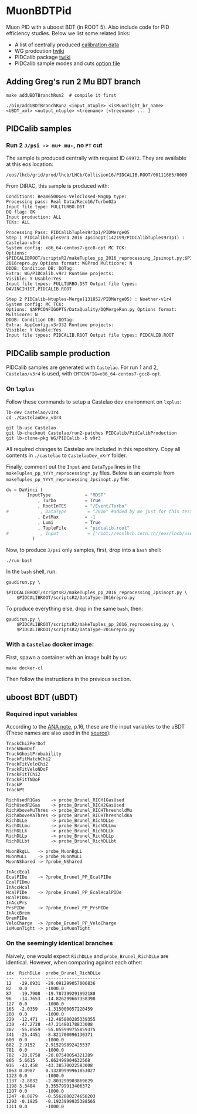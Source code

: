 # MuonBDTPid
Muon PID with a uboost BDT (in ROOT 5). Also include code for PID efficiency studies.
Below we list some related links:

- A list of centrally produced [calibration data](https://twiki.cern.ch/twiki/bin/view/LHCbPhysics/ChargedPID#Calibration_data)
- WG prodcution [twiki](https://twiki.cern.ch/twiki/bin/viewauth/LHCbPhysics/WGproductionPID)
- PIDCalib package [twiki](https://twiki.cern.ch/twiki/bin/view/LHCb/PIDCalibPackage)
- PIDCalib sample modes and cuts [option file](https://gitlab.cern.ch/lhcb/Castelao/-/blob/master/PIDCalib/PidCalibProduction/options/Run-2/makeTuples.py)


## Adding Greg's run 2 Mu BDT branch

```
make addUBDTBranchRun2  # compile it first

./bin/addUBDTBranchRun2 <input_ntuple> <isMuonTight_br_name> <UBDT_xml> <output_ntuple> <treename> [<treename> ... ]
```


## PIDCalib samples

### Run 2 `J/psi -> mu+ mu-`, no `PT` cut
The sample is produced centrally with request ID `69972`.
They are available at this eos location:
```
/eos/lhcb/grid/prod/lhcb/LHCb/Collision16/PIDCALIB.ROOT/00111665/0000
```

From DIRAC, this sample is produced with:
```
Conditions: Beam6500GeV-VeloClosed-MagUp type:
Processing pass: Real Data/Reco16/Turbo02a
Input file type: FULLTURBO.DST
DQ flag: OK
Input production: ALL
TCKs: ALL

Processing Pass: PIDCalibTuples9r3p1/PIDMerge05
Step 1 PIDCalibTuples9r3 2016 Jpsinopt(142199/PIDCalibTuples9r3p1) : Castelao-v3r4
System config: x86_64-centos7-gcc8-opt MC TCK:
Options: $PIDCALIBROOT/scriptsR2/makeTuples_pp_2016_reprocessing_Jpsinopt.py;$PIDCALIBROOT/scriptsR2/DataType-2016repro.py Options format: WGProd Multicore: N
DDDB: Condition DB: DQTag:
Extra: WG/PIDCalib.v9r3 Runtime projects:
Visible: Y Usable:Yes
Input file types: FULLTURBO.DST Output file types: DAVINCIHIST,PIDCALIB.ROOT

Step 2 PIDCalib-Ntuples-Merge(131852/PIDMerge05) : Noether-v1r4
System config: MC TCK:
Options: $APPCONFIGOPTS/DataQuality/DQMergeRun.py Options format: Multicore: N
DDDB: Condition DB: DQTag:
Extra: AppConfig.v3r332 Runtime projects:
Visible: Y Usable:Yes
Input file types: PIDCALIB.ROOT Output file types: PIDCALIB.ROOT
```


## PIDCalib sample production
PIDCalib samples are generated with `Castelao`. For run 1 and 2,
`Castelao/v3r4` is used, with `CMTCONFIG=x86_64-centos7-gcc8-opt`.

### On `lxplus`
Follow these commands to setup a Castelao dev environment on `lxplus`:

```
lb-dev Castelao/v3r4
cd ./CastelaoDev_v3r4

git lb-use Castelao
git lb-checkout Castelao/run2-patches PIDCalib/PidCalibProduction
git lb-clone-pkg WG/PIDCalib -b v9r3
```

All required changes to Castelao are included in this repository. Copy all
contents in `./castelao` to `CastelaoDev_vXrY` folder.

Finally, comment out the `Input` and `DataType` lines in the
`makeTuples_pp_YYYY_reprocessing*.py` files. Below is an example from
`makeTuples_pp_YYYY_reprocessing_Jpsinopt.py` file:
```python
dv = DaVinci (
        InputType             = "MDST"
            , Turbo           = True
            , RootInTES       = "/Event/Turbo"
#            , DataType        = "2016" #added by me just for this test
            , EvtMax          = -1
            , Lumi            = True
            , TupleFile       = "pidcalib.root"
#            , Input           = ['root://eoslhcb.cern.ch//eos/lhcb/user/p/poluekt/PID/2016_TurCal_DST/00053197_00000610_2.fullturbo.dst']
          )
```

Now, to produce `J/psi` only samples, first, drop into a `bash` shell:
```
./run bash
```

In the `bash` shell, run:
```
gaudirun.py \
    $PIDCALIBROOT/scriptsR2/makeTuples_pp_2016_reprocessing_Jpsinopt.py \
    $PIDCALIBROOT/scriptsR2/DataType-2016repro.py
```

To produce everything else, drop in the same `bash`, then:
```
gaudirun.py \
    $PIDCALIBROOT/scriptsR2/makeTuples_pp_2016_reprocessing.py \
    $PIDCALIBROOT/scriptsR2/DataType-2016repro.py
```

### With a `Castelao` docker image:

First, spawn a container with an image built by us:
```
make docker-cl
```

Then follow the instructions in the previous section.


## uboost BDT (uBDT)

### Required input variables
According to the [ANA note](https://github.com/umd-lhcb/group-talks/blob/master/ana_thesis/RD_RDst_ANA_21-01-05.pdf), p.16,
these are the input variables to the uBDT
(These names are also used in the [source](https://github.com/umd-lhcb/MuonBDTPid/blob/master/src/AddUBDTBranchRun2.cpp)):

```
TrackChi2PerDof
TrackNumDof
TrackGhostProbability
TrackFitMatchChi2
TrackFitVeloChi2
TrackFitVeloNDoF
TrackFitTChi2
TrackFitTNDoF
TrackP
TrackPt
```

```
RichUsedR1Gas    -> probe_Brunel_RICH1GasUsed
RichUsedR2Gas    -> probe_Brunel_RICH2GasUsed
RichAboveMuThres -> probe_Brunel_RICHThresholdMu
RichAboveKaThres -> probe_Brunel_RICHThresholdKa
RichDLLe         -> probe_Brunel_RichDLLe
RichDLLmu        -> probe_Brunel_RichDLLmu
RichDLLk         -> probe_Brunel_RichDLLk
RichDLLp         -> probe_Brunel_RichDLLp
RichDLLbt        -> probe_Brunel_RichDLLbt
```

```
MuonBkgLL   -> probe_MuonBgLL
MuonMuLL    -> probe_MuonMuLL
MuonNShared -> ?probe_NShared
```

```
InAccEcal
EcalPIDe    -> ?probe_Brunel_PP_EcalPIDe
EcalPIDmu
InAccHcal
HcalPIDe    -> ?probe_Brunel_PP_EcalHcalPIDe
HcalPIDmu
InAccPrs
PrsPIDe     -> ?probe_Brunel_PP_PrsPIDe
InAccBrem
BremPIDe
VeloCharge  -> ?probe_Brunel_PP_VeloCharge
isMuonTight -> probe_isMuonTight
```

### On the seemingly identical branches
Naively, one would expect `RichDLLe` and `probe_Brunel_RichDLLe` are identical.
However, when comparing against each other:
```
idx  RichDLLe  probe_Brunel_RichDLLe
---  --------  ---------------------
12   -29.0931  -29.091299057006836
82   0.0       -1000.0
87   -19.7908  -19.787399291992188
96   -14.7653  -14.826299667358398
127  0.0       -1000.0
165  -2.0359   -1.315000057220459
200  0.0       -1000.0
229  -12.471   -12.465800285339355
230  -47.2728  -47.21480178833008
307  -55.0559  -55.055999755859375
341  -25.4451  -8.821700096130371
600  0.0       -1000.0
682  2.9152    2.915299892425537
701  0.0       -1000.0
702  -20.8758  -20.87540054321289
866  5.6615    5.662499904632568
916  -43.458   -43.38570022583008
1063 0.0987    0.13289999961853027
1123 0.0       -1000.0
1137 -2.8032   -2.803299903869629
1198 3.3484    3.355799913406372
1207 0.0       -1000.0
1247 -8.0879   -0.5562000274658203
1293 -0.1925   -0.1923999935388565
1311 0.0       -1000.0
```
